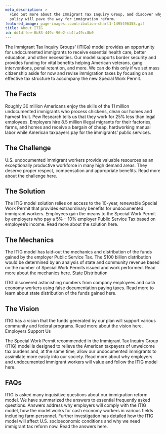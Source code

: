 ```yaml
---
meta_description: >
  Find out more about the Immigrant Tax Inquiry Group, and discover why the Third Way immigration
  policy will pave the way for immigration reform.
featured_image: page-images::contribution-chart1-1495496355.gif
title: About ITIG
id: dd1dffee-0b83-449c-96e2-cb1fa49cc8b0
---
```

The Immigrant Tax Inquiry Groups’ (ITIGs) model provides an opportunity for undocumented immigrants to receive essential health care, better education, and other necessities.  Our model supports border security and provides funding for vital benefits helping American veterans, gang interventions, penal retention, and more. We can do this only if we set mass citizenship aside for now and revise immigration taxes by focusing on an effective tax structure to accompany the new Special Work Permit.

The Facts
-

Roughly 30 million Americans enjoy the skills of the 11 million undocumented immigrants who process chickens, clean our homes and harvest fruit. Pew Research tells us that they work for 25% less than legal employees. Employers hire 8.5 million illegal migrants for their factories, farms, and homes and receive a bargain of cheap, hardworking manual labor while American taxpayers pay for the immigrants’ public services.

The Challenge
-

U.S. undocumented immigrant workers provide valuable resources as an exceptionally productive workforce in many high demand areas.  They deserve proper respect, compensation and appropriate benefits.  Read more about the challenge here. 

The Solution
-

The ITIG model solution relies on access to the 10-year, renewable Special Work Permit that provides extraordinary benefits for undocumented immigrant workers.  Employees gain the means to the Special Work Permit by employers who pay a 5% – 10% employer Public Service Tax based on employee’s income.  Read more about the solution here.

The Mechanics
-

The ITIG model has laid-out the mechanics and distribution of the funds gained by the employer Public Service Tax.  The $100 billion distribution would be determined by an analysis of state and community revenue based on the number of Special Work Permits issued and work performed.    Read more about the mechanics here. 
State Distribution

ITIG discovered astonishing numbers from company employees and cash economy workers using false documentation paying taxes.  Read more to learn about state distribution of the funds gained here. 

The Vision
-

ITIG has a vision that the funds generated by our plan will support various community and federal programs.  Read more about the vision here.
Employers  Support Us

The Special Work Permit recommended in the Immigrant Tax Inquiry Group (ITIG) model is designed to relieve the American taxpayers of unwelcome tax burdens and, at the same time, allow our undocumented immigrants to assimilate more easily into our society. Read more about why employers and undocumented immigrant workers will value and follow the ITIG model here.

FAQs
 -

ITIG is asked many inquisitive questions about our immigration reform model.  We have summarized the answers to essential frequently asked questions.  Answers address why employers will comply with the ITIG model, how the model works for cash economy workers in various fields including farm personnel.  Further investigation has detailed how the ITIG model will affect U.S. socioeconomic conditions and why we need immigrant tax reform now.  Read the answers here.